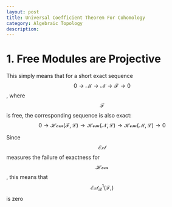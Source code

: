```yaml
---
layout: post
title: Universal Coefficient Theorem For Cohomology
category: Algebraic Topology
description: 
---
```



# 1. Free Modules are Projective
This simply means that for a short exact sequence $$\mathcal{0\to M\to N\to F\to 0}$$, where $$\mathcal{F}$$ is free,
the corresponding sequence is also exact: $$\mathcal{0\to Hom(F,L) \to Hom(N,L)\to Hom(M,L)\to 0}$$

Since $$\mathcal{Ext}$$  measures the failure of exactness for $$\mathcal{Hom}$$,
this means that $$\mathcal{Ext^1_R(F,)}$$ is zero
